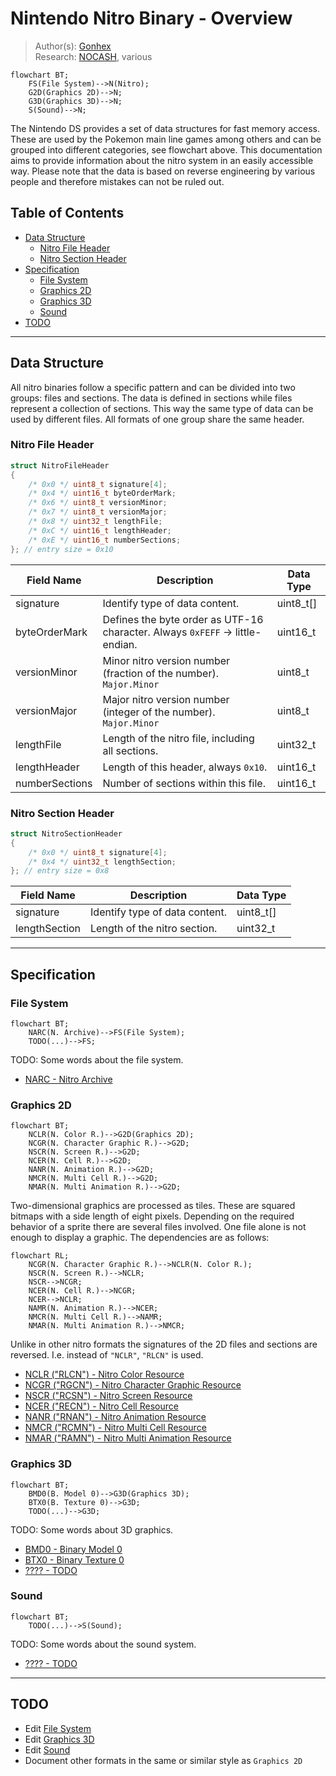# Nintendo Nitro Binary - Overview
> Author(s): [Gonhex](https://github.com/Gonhex) <br />
> Research: [NOCASH](https://problemkaputt.de), various

```mermaid
flowchart BT;
    FS(File System)-->N(Nitro);
    G2D(Graphics 2D)-->N;
    G3D(Graphics 3D)-->N;
    S(Sound)-->N;
```
The Nintendo DS provides a set of data structures for fast memory access. These are used by the Pokemon main line games among others and can be grouped into different categories, see flowchart above. This documentation aims to provide information about the nitro system in an easily accessible way. Please note that the data is based on reverse engineering by various people and therefore mistakes can not be ruled out.

## Table of Contents
* [Data Structure](#data-structure)
  * [Nitro File Header](#nitro-file-header)
  * [Nitro Section Header](#nitro-section-header)
* [Specification](#specification)
  * [File System](#file-system)
  * [Graphics 2D](#graphics-2d)
  * [Graphics 3D](#graphics-3d)
  * [Sound](#sound)
* [TODO](#todo)
---

## Data Structure
All nitro binaries follow a specific pattern and can be divided into two groups: files and sections. The data is defined in sections while files represent a collection of sections. This way the same type of data can be used by different files. All formats of one group share the same header.

### Nitro File Header
```c
struct NitroFileHeader
{
    /* 0x0 */ uint8_t signature[4];
    /* 0x4 */ uint16_t byteOrderMark;
    /* 0x6 */ uint8_t versionMinor;
    /* 0x7 */ uint8_t versionMajor;
    /* 0x8 */ uint32_t lengthFile;
    /* 0xC */ uint16_t lengthHeader;
    /* 0xE */ uint16_t numberSections;
}; // entry size = 0x10
```
| Field Name     | Description                                                                             | Data Type |
|----------------|-----------------------------------------------------------------------------------------|-----------|
| signature      | Identify type of data content.                                                          | uint8_t[] |
| byteOrderMark  | Defines the byte order as UTF-16 character. Always `0xFEFF` -> little-endian.           | uint16_t  |
| versionMinor   | Minor nitro version number (fraction of the number). `Major.Minor`                      | uint8_t   |
| versionMajor   | Major nitro version number (integer of the number). `Major.Minor`                       | uint8_t   |
| lengthFile     | Length of the nitro file, including all sections.                                       | uint32_t  |
| lengthHeader   | Length of this header, always `0x10`.                                                   | uint16_t  |
| numberSections | Number of sections within this file.                                                    | uint16_t  |

### Nitro Section Header
```c
struct NitroSectionHeader
{
    /* 0x0 */ uint8_t signature[4];
    /* 0x4 */ uint32_t lengthSection;
}; // entry size = 0x8
```
| Field Name     | Description                                                                             | Data Type |
|----------------|-----------------------------------------------------------------------------------------|-----------|
| signature      | Identify type of data content.                                                          | uint8_t[] |
| lengthSection  | Length of the nitro section.                                                            | uint32_t  |

---
## Specification

### File System
```mermaid
flowchart BT;
    NARC(N. Archive)-->FS(File System);
    TODO(...)-->FS;
```
TODO: Some words about the file system.
* [NARC - Nitro Archive](file_system/file_narc.md)

### Graphics 2D
```mermaid
flowchart BT;
    NCLR(N. Color R.)-->G2D(Graphics 2D);
    NCGR(N. Character Graphic R.)-->G2D;
    NSCR(N. Screen R.)-->G2D;
    NCER(N. Cell R.)-->G2D;
    NANR(N. Animation R.)-->G2D;
    NMCR(N. Multi Cell R.)-->G2D;
    NMAR(N. Multi Animation R.)-->G2D;
```
Two-dimensional graphics are processed as tiles. These are squared bitmaps with a side length of eight pixels. Depending on the required behavior of a sprite there are several files involved. One file alone is not enough to display a graphic. The dependencies are as follows:
```mermaid
flowchart RL;
    NCGR(N. Character Graphic R.)-->NCLR(N. Color R.);
    NSCR(N. Screen R.)-->NCLR;
    NSCR-->NCGR;
    NCER(N. Cell R.)-->NCGR;
    NCER-->NCLR;
    NAMR(N. Animation R.)-->NCER;
    NMCR(N. Multi Cell R.)-->NAMR;
    NMAR(N. Multi Animation R.)-->NMCR;
```
Unlike in other nitro formats the signatures of the 2D files and sections are reversed. I.e. instead of `"NCLR"`, `"RLCN"` is used.
* [NCLR ("RLCN") - Nitro Color Resource](graphics_2d/file_nclr.md)
* [NCGR ("RGCN") - Nitro Character Graphic Resource](graphics_2d/file_ncgr.md)
* [NSCR ("RCSN") - Nitro Screen Resource](graphics_2d/file_nscr.md)
* [NCER ("RECN") - Nitro Cell Resource](graphics_2d/file_ncer.md)
* [NANR ("RNAN") - Nitro Animation Resource](graphics_2d/file_nanr.md)
* [NMCR ("RCMN") - Nitro Multi Cell Resource](graphics_2d/file_nmcr.md)
* [NMAR ("RAMN") - Nitro Multi Animation Resource](graphics_2d/file_nmar.md)

### Graphics 3D
```mermaid
flowchart BT;
    BMD0(B. Model 0)-->G3D(Graphics 3D);
    BTX0(B. Texture 0)-->G3D;
    TODO(...)-->G3D;
```
TODO: Some words about 3D graphics.
* [BMD0 - Binary Model 0](graphics_3d/file_bmd0.md)
* [BTX0 - Binary Texture 0](graphics_3d/file_btx0.md)
* [???? - TODO](graphics_3d/file_.md)

### Sound
```mermaid
flowchart BT;
    TODO(...)-->S(Sound);
```
TODO: Some words about the sound system.
* [???? - TODO](sound/file_.md)

---
## TODO
* Edit [File System](#file-system)
* Edit [Graphics 3D](#graphics-3d)
* Edit [Sound](#sound)
* Document other formats in the same or similar style as `Graphics 2D`
